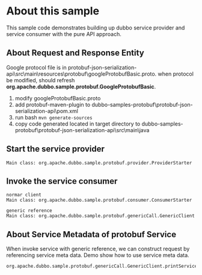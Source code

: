 # About this sample

This sample code demonstrates building up dubbo service provider and service consumer with the pure API approach.   

## About Request and Response Entity
Google protocol file is in protobuf-json-serialization-api\src\main\resources\protobuf\googleProtobufBasic.proto.
when protocol be modified, should refresh **org.apache.dubbo.sample.protobuf.GoogleProtobufBasic**.
1. modify googleProtobufBasic.proto
2. add <plugin> protobuf-maven-plugin</plugin> to dubbo-samples-protobuf\protobuf-json-serialization-api\pom.xml
3. run bash ```
            mvn generate-sources
            ```
4. copy code generated located in target directory to  dubbo-samples-protobuf\protobuf-json-serialization-api\src\main\java

## Start the service provider

```
Main class: org.apache.dubbo.sample.protobuf.provider.ProviderStarter
```

## Invoke the service consumer

```
normar client
Main class: org.apache.dubbo.sample.protobuf.consumer.ConsumerStarter

generic reference
Main class: org.apache.dubbo.sample.protobuf.genericCall.GenericClient
```

## About Service Metadata of protobuf Service
When invoke service with generic reference, we can construct request by referencing service meta data.
Demo show how to use service meta data.
```
org.apache.dubbo.sample.protobuf.genericCall.GenericClient.printServiceData
``` 
